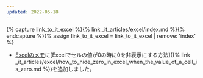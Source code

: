```yaml
---
updated: 2022-05-18
---
```

{% capture link_to_it_excel %}{% link _it_articles/excel/index.md %}{% endcapture %}{% assign link_to_it_excel = link_to_it_excel | remove: 'index' %}

- [Excelのメモ]({{link_to_it_excel}})に[Excelでセルの値が0の時に0を非表示にする方法]({% link _it_articles/excel/how_to_hide_zero_in_excel_when_the_value_of_a_cell_is_zero.md %})を追加しました。